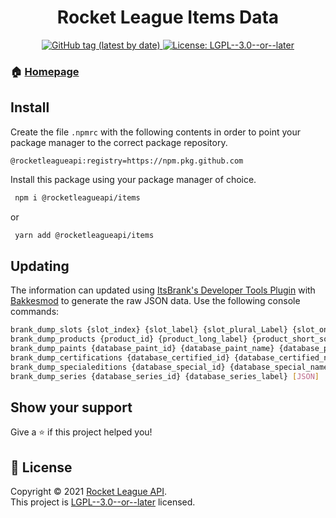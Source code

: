 <h1 align="center">Rocket League Items Data</h1>
<p align="center">
    <a href="https://github.com/rocketleagueapi/items/packages/1108141" target="_blank">
  <img alt="GitHub tag (latest by date)" src="https://img.shields.io/github/v/tag/rocketleagueapi/items?label=Version">
  </a>
  <a href="https://github.com/rocketleagueapi/items/blob/master/LICENSE" target="_blank">
    <img alt="License: LGPL--3.0--or--later" src="https://img.shields.io/github/license/rocketleagueapi/items?color=green" />
  </a>
</p>

### 🏠 [Homepage](https://github.com/rocketleagueapi/items)

## Install
Create the file `.npmrc` with the following contents in order to point your package manager to the correct package repository.
```
@rocketleagueapi:registry=https://npm.pkg.github.com
```
Install this package using your package manager of choice.
```sh
 npm i @rocketleagueapi/items
```
or
```sh
 yarn add @rocketleagueapi/items
```

## Updating
The information can updated using [ItsBrank's Developer Tools Plugin](https://github.com/ItsBranK/DeveloperTools) with [Bakkesmod](https://bakkesmod.com/) to generate the raw JSON data.  Use the following console commands:

```sh
brank_dump_slots {slot_index} {slot_label} {slot_plural_Label} {slot_online_label} {slot_description} [JSON]
brank_dump_products {product_id} {product_long_label} {product_short_sort_label} {product_bool_currency} {product_bool_blueprint} {product_bool_paintable} {product_quality_id} {slot_index} {product_quality_id} {product_thumbnail_asset} [JSON]
brank_dump_paints {database_paint_id} {database_paint_name} {database_paint_label} {database_paint_colors} [JSON]
brank_dump_certifications {database_certified_id} {database_certified_name} {database_certified_label} {database_certified_description} [JSON]
brank_dump_specialeditions {database_special_id} {database_special_name} {database_special_label} [JSON]
brank_dump_series {database_series_id} {database_series_label} [JSON]
```

## Show your support

Give a ⭐️ if this project helped you!

## 📝 License

Copyright © 2021 [Rocket League API](https://github.com/rocketleagueapi).<br />
This project is [LGPL--3.0--or--later](https://github.com/rocketleagueapi/items/blob/master/LICENSE) licensed.
